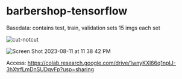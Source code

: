 # barbershop-tensorflow
Basedata: contains test, train, validation sets
15 imgs each set


![cut-notcut](https://github.com/rchahal2501/barbershop-tensorflow/assets/121363170/7d09598c-9a0f-443f-9e87-215929d03a63)

![Screen Shot 2023-08-11 at 11 38 42 PM](https://github.com/rchahal2501/barbershop-tensorflow/assets/121363170/833b0791-3581-45f9-99ca-c7fc28a83508)

Access: https://colab.research.google.com/drive/1wnyKXl66q1npIJ-3hXtrfLmDnSUDqvFp?usp=sharing
